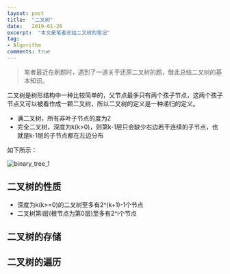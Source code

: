 ```yaml
---
layout: post
title:  "二叉树"
date:   2019-01-26
excerpt:  "本文是笔者总结二叉树的笔记"
tag:
- Algorithm
comments: true
---
```


> 笔者最近在刷题时，遇到了一道关于还原二叉树的题，借此总结二叉树的基本知识。

二叉树是树形结构中一种比较简单的，父节点最多只有两个孩子节点，这两个孩子节点又可以被看作成一颗二叉树，所以二叉树的定义是一种递归的定义。

- 满二叉树，所有非叶子节点的度为2
- 完全二叉树，深度为k(k>0)，则第k-1层只会缺少右边若干连续的子节点，也就是k-1层的子节点都在左边分布

如下所示：

![binary_tree_1]({{site.url}}/assets/images/blog/binary_tree_1.png)

## 二叉树的性质

- 深度为k(k>=0)的二叉树至多有2^(k+1)-1个节点
- 二叉树第i层(根节点为第0层)至多有2^i个节点

## 二叉树的存储

## 二叉树的遍历
